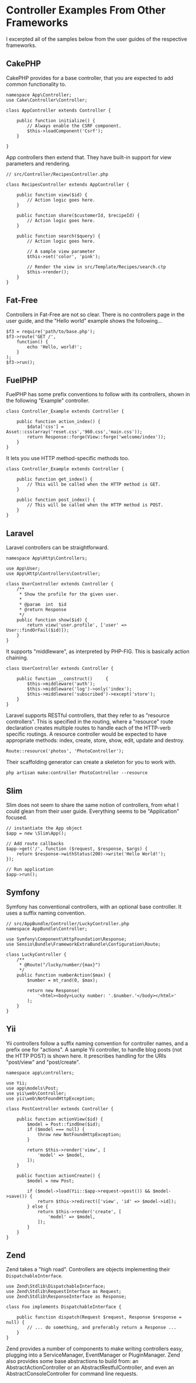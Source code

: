 # Controller Examples From Other Frameworks

I excerpted all of the samples below from the user guides of the respective
frameworks.

## CakePHP

CakePHP provides for a base controller, that you are expected to add common 
functionality to.

	namespace App\Controller;
	use Cake\Controller\Controller;

	class AppController extends Controller {

		public function initialize() {
			// Always enable the CSRF component.
			$this->loadComponent('Csrf');
		}

	}

App controllers then extend that. They have built-in support for view
parameters and rendering.

	// src/Controller/RecipesController.php

	class RecipesController extends AppController {

		public function view($id) {
			// Action logic goes here.
		}

		public function share($customerId, $recipeId) {
			// Action logic goes here.
		}

		public function search($query) {
			// Action logic goes here.

			// A sample view parameter
			$this->set('color', 'pink');

			// Render the view in src/Template/Recipes/search.ctp
			$this->render();
		}
	}

## Fat-Free

Controllers in Fat-Free are not so clear. There is no controllers page in the
user guide, and the "Hello world" example shows the following...

	$f3 = require('path/to/base.php');
	$f3->route('GET /',
		function() {
			echo 'Hello, world!';
		}
	);
	$f3->run();

## FuelPHP

FuelPHP has some prefix conventions to follow with its controllers, shown in
the following "Example" controller.

	class Controller_Example extends Controller {

		public function action_index() {
			$data['css'] = Asset::css(array('reset.css','960.css','main.css'));
			return Response::forge(View::forge('welcome/index'));
		}
	}

It lets you use HTTP method-specific methods too.

	class Controller_Example extends Controller {

		public function get_index() {
			// This will be called when the HTTP method is GET.
		}

		public function post_index() {
			// This will be called when the HTTP method is POST.
		}
	}

## Laravel

Laravel controllers can be straightforward.

	namespace App\Http\Controllers;

	use App\User;
	use App\Http\Controllers\Controller;

	class UserController extends Controller {
		/**
		 * Show the profile for the given user.
		 *
		 * @param  int  $id
		 * @return Response
		 */
		public function show($id) {
			return view('user.profile', ['user' => User::findOrFail($id)]);
		}
	}

It supports "middleware", as interpreted by PHP-FIG. This is basically action
chaining.

	class UserController extends Controller {

		public function __construct()     {
			$this->middleware('auth');
			$this->middleware('log')->only('index');
			$this->middleware('subscribed')->except('store');
		}
	}

Laravel supports RESTful controllers, that they refer to as "resource controllers".
This is specified in the routing, where a "resource" route declaration creates
multiple routes to handle each of the HTTP-verb specific routings. 
A resource controller would be expected to have appropriate methods:
index, create, store, show, edit, update and destroy.

	Route::resource('photos', 'PhotoController');

Their scaffolding generator can create a skeleton for you to work with.

	php artisan make:controller PhotoController --resource

## Slim

Slim does not seem to share the same notion of controllers, from what I could
glean from their user guide. Everything seems to be "Application" focused.

	// instantiate the App object
	$app = new \Slim\App();

	// Add route callbacks
	$app->get('/', function ($request, $response, $args) {
		return $response->withStatus(200)->write('Hello World!');
	});

	// Run application
	$app->run();

## Symfony

Symfony has conventional controllers, with an optional base controller.
It uses a suffix naming convention.

	// src/AppBundle/Controller/LuckyController.php
	namespace AppBundle\Controller;

	use Symfony\Component\HttpFoundation\Response;
	use Sensio\Bundle\FrameworkExtraBundle\Configuration\Route;

	class LuckyController {
		/**
		 * @Route("/lucky/number/{max}")
		 */
		public function numberAction($max) {
			$number = mt_rand(0, $max);

			return new Response(
				'<html><body>Lucky number: '.$number.'</body></html>'
			);
		}
	}

## Yii

Yii controllers follow a suffix naming convention for controller names,
and a prefix one for "actions".
A sample Yii controller, to handle blog posts (not the HTTP POST) is shown here.
It prescribes handling for the URIs "post/view" and "post/create".

	namespace app\controllers;

	use Yii;
	use app\models\Post;
	use yii\web\Controller;
	use yii\web\NotFoundHttpException;

	class PostController extends Controller {

		public function actionView($id) {
			$model = Post::findOne($id);
			if ($model === null) {
				throw new NotFoundHttpException;
			}

			return $this->render('view', [
				'model' => $model,
			]);
		}

		public function actionCreate() {
			$model = new Post;

			if ($model->load(Yii::$app->request->post()) && $model->save()) {
				return $this->redirect(['view', 'id' => $model->id]);
			} else {
				return $this->render('create', [
					'model' => $model,
				]);
			}
		}
	}

## Zend

Zend takes a "high road". Controllers are objects implementing their
<code>DispatchableInterface</code>.

	use Zend\Stdlib\DispatchableInterface;
	use Zend\Stdlib\RequestInterface as Request;
	use Zend\Stdlib\ResponseInterface as Response;

	class Foo implements DispatchableInterface {

		public function dispatch(Request $request, Response $response = null) {
			// ... do something, and preferably return a Response ...
		}
	}

Zend provides a number of components to make writing controllers easy,
plugging into a ServiceManager, EventManager or PluginManager.
Zend also provides some base abstractions to build from: an AbstractActionController
or an AbstractRestfulController, and even an AbstractConsoleController for 
command line requests.